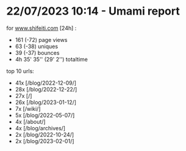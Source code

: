 # 22/07/2023 10:14 - Umami report
for www.shifeiti.com [24h] :

 - 161 (-72) page views
 - 63 (-38) uniques
 - 39 (-37) bounces
 - 4h 35' 35'' (29' 2'') totaltime


top 10 urls:
 - 41x [/blog/2022-12-09/]
 - 28x [/blog/2022-12-22/]
 - 27x [/]
 - 26x [/blog/2023-01-12/]
 - 7x [/wiki/]
 - 5x [/blog/2022-05-07/]
 - 4x [/about/]
 - 4x [/blog/archives/]
 - 2x [/blog/2022-10-24/]
 - 2x [/blog/2023-02-01/]


